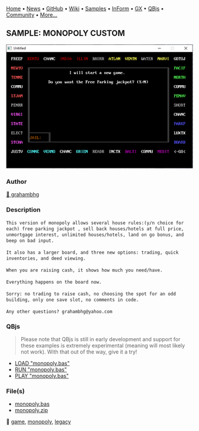 [Home](https://qb64.com) • [News](../../news.md) • [GitHub](https://github.com/QB64Official/qb64) • [Wiki](https://github.com/QB64Official/qb64/wiki) • [Samples](../../samples.md) • [InForm](../../inform.md) • [GX](../../gx.md) • [QBjs](../../qbjs.md) • [Community](../../community.md) • [More...](../../more.md)

## SAMPLE: MONOPOLY CUSTOM

![screenshot.png](img/screenshot.png)

### Author

[🐝 grahambhg](../grahambhg.md) 

### Description

```text
This version of monopoly allows several house rules:(y/n choice for each) free parking jackpot , sell back houses/hotels at full price,  unmortgage interest, unlimited houses/hotels, land on go bonus, and beep on bad input.

It also has a larger board, and three new options: trading, quick inventories, and deed viewing.

When you are raising cash, it shows how much you need/have.

Everything happens on the board now.

Sorry: no trading to raise cash, no choosing the spot for an odd building, only one save slot, no comments in code.

Any other questions? grahambhg@yahoo.com
```

### QBjs

> Please note that QBjs is still in early development and support for these examples is extremely experimental (meaning will most likely not work). With that out of the way, give it a try!

* [LOAD "monopoly.bas"](https://v6p9d9t4.ssl.hwcdn.net/html/5963335/index.html?src=https://qb64.com/samples/monopoly-custom/src/monopoly.bas)
* [RUN "monopoly.bas"](https://v6p9d9t4.ssl.hwcdn.net/html/5963335/index.html?mode=auto&src=https://qb64.com/samples/monopoly-custom/src/monopoly.bas)
* [PLAY "monopoly.bas"](https://v6p9d9t4.ssl.hwcdn.net/html/5963335/index.html?mode=play&src=https://qb64.com/samples/monopoly-custom/src/monopoly.bas)

### File(s)

* [monopoly.bas](src/monopoly.bas)
* [monopoly.zip](src/monopoly.zip)

🔗 [game](../game.md), [monopoly](../monopoly.md), [legacy](../legacy.md)
